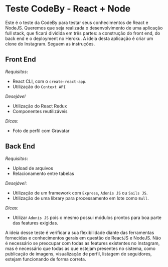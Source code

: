 # Teste CodeBy - React + Node

Este é o teste da CodeBy para testar seus conhecimentos de React e NodeJS. Queremos que seja realizada o desenvolvimento de uma aplicação full stack, que ficará dividida em três partes: a construção do front end, do back end e o deployment no Heroku. A ideia desta aplicação é criar um clone do Instagram. Seguem as instruções.

## Front End

*Requisitos*:
* React CLI, com o `create-react-app`. 
* Utilização do `Context API`

*Desejável*
* Utilização do React Redux
* Componentes reutilizáveis

*Dicas*:
* Foto de perfil com Gravatar

## Back End

*Requisitos*:
* Upload de arquivos
* Relacionamento entre tabelas

*Desejável*:
* Utilização de um framework com `Express`, `Adonis JS` ou `Sails JS`.
* Utilização de uma library para processamento em lote como `Bull`.

*Dicas*:
* Utilizar `Adonis JS` pois o mesmo possui módulos prontos para boa parte das features exigidas.

A ideia desse teste é verificar a sua flexibilidade diante das ferramentas fornecidas e conhecimentos gerais em questão de ReactJS e NodeJS. Não é necessário se preocupar com todas as features existentes no Instagram, mas é necessário que todas as que estejam presentes no sistema, como publicação de imagens, visualização de perfil, listagem de seguidores, extejam funcionando de forma correta.